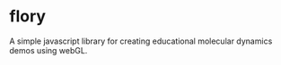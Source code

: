 flory
=====

A simple javascript library for creating educational molecular dynamics demos using webGL.
